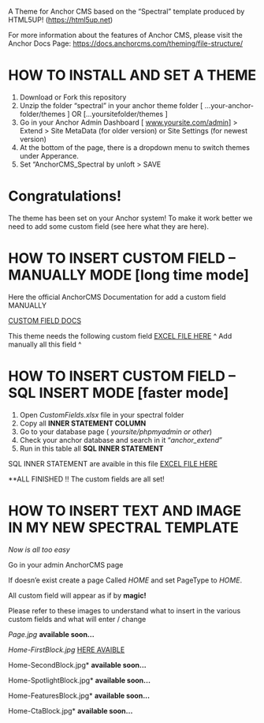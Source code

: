 A Theme for Anchor CMS based on the “Spectral” template produced by HTML5UP! (https://html5up.net)


For more information about the features of Anchor CMS, please visit the Anchor Docs Page:
https://docs.anchorcms.com/theming/file-structure/


# HOW TO INSTALL AND SET A THEME

1.	Download or Fork this repository
2.	Unzip the folder “spectral” in your anchor theme folder
 [ …your-anchor-folder/themes ] OR […yoursitefolder/themes ]
3.	Go in your Anchor Admin Dashboard [ www.yoursite.com/admin] > Extend >
Site MetaData (for older version) or Site Settings (for newest version)
4.	At the bottom of the page, there is a dropdown menu to switch themes under Apperance. 
5.	Set “AnchorCMS_Spectral by unloft   > SAVE


# Congratulations! 
The theme has been set on your Anchor system!
To make it work better we need to add some custom field (see here what they are here).

# HOW TO INSERT CUSTOM FIELD – MANUALLY MODE [long time mode]

Here the official AnchorCMS Documentation for add a custom field MANUALLY

 [CUSTOM FIELD DOCS](https://docs.anchorcms.com/managing-content/custom-fields/)

This theme needs the following custom field
[EXCEL FILE HERE](https://github.com/unloft/anchor-CMS-spectral/blob/master/CUSTOM%20FIELDS%20(1).xlsx)
^ Add manually all this field ^

# HOW TO INSERT CUSTOM FIELD – SQL INSERT MODE [faster mode]

1.	Open *CustomFields.xlsx* file in your spectral folder
2.	Copy all **INNER STATEMENT COLUMN**
3.	Go to your database page ( *yoursite/phpmyadmin or other*) 
4.	Check your anchor database and search in it “*anchor_extend*”
5.	Run in this table all **SQL INNER STATEMENT**

SQL INNER STATEMENT are avaible in this file [EXCEL FILE HERE](https://github.com/unloft/anchor-CMS-spectral/blob/master/CUSTOM%20FIELDS%20(1).xlsx)


**ALL FINISHED !!  The custom fields are all set!

# HOW TO INSERT TEXT AND IMAGE IN MY NEW SPECTRAL TEMPLATE

*Now is all too easy*

Go in your admin AnchorCMS page 

If doesn’e exist create a page Called *HOME* and set PageType to *HOME*.

All custom field will appear as if by **magic!**

Please refer to these images to understand what to insert in the various custom fields and what will enter / change

*Page.jpg*    **available soon...**

*Home-FirstBlock.jpg*  [HERE AVAIBLE](https://github.com/unloft/anchor-CMS-spectral/blob/master/HOME-FirstBlock.jpg )

Home-SecondBlock.jpg*  **available soon...**

Home-SpotlightBlock.jpg* **available soon...**

Home-FeaturesBlock.jpg*  **available soon...**

Home-CtaBlock.jpg*   **available soon...**




